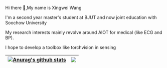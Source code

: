 <!--
**xibrer/xibrer** is a ✨ _special_ ✨ repository because its `README.md` (this file) appears on your GitHub profile.

Here are some ideas to get you started:

- 🔭 I’m currently working on ...
- 🌱 I’m currently learning ...
- 👯 I’m looking to collaborate on ...
- 🤔 I’m looking for help with ...
- 💬 Ask me about ...
- 📫 How to reach me: ...
- 😄 Pronouns: ...
- ⚡ Fun fact: ...
-->
Hi there 👋,My name is Xingwei Wang

I'm a second year master's student at BJUT and now joint education with Soochow University

My research interests mainly revolve around AIOT for medical (like ECG and BP).

I hope to develop a toolbox like torchvision in sensing

| <a href="https://github.com/anuraghazra/github-readme-stats"><img align="center" src="https://github-readme-stats.vercel.app/api?username=xibrer&show_icons=true&theme=buefy&hide_border=true" alt="Anurag's github stats" /></a> | <a href="https://github.com/anuraghazra/github-readme-stats"><img align="center" src="https://github-readme-stats.vercel.app/api/top-langs/?username=xibrer&layout=compact&theme=buefy&hide_border=true" /></a> |
| ------------- | ------------- |


